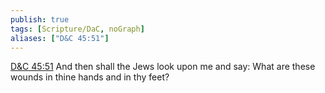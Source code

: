 ```yaml
---
publish: true
tags: [Scripture/DaC, noGraph]
aliases: ["D&C 45:51"]
---
```

[D&C 45:51](https://churchofjesuschrist.org/study/scriptures/dc-testament/dc/45?lang=eng&id=p51#p51) And then shall the Jews look upon me and say: What are these wounds in thine hands and in thy feet?
